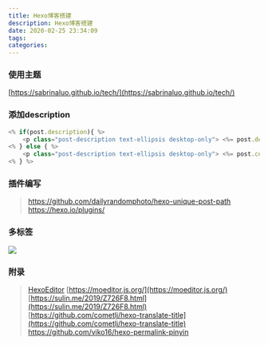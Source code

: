 ```yaml
---
title: Hexo博客搭建
description: Hexo博客搭建
date: 2020-02-25 23:34:09
tags:
categories:
---
```


### 使用主题

[https://sabrinaluo.github.io/tech/](https://sabrinaluo.github.io/tech/)

### 添加description

```js
<% if(post.description){ %>
    <p class="post-description text-ellipsis desktop-only"> <%= post.description %> </p>
<% } else { %>
    <p class="post-description text-ellipsis desktop-only"> <%= post.content.replace(/<[^>]*>/ig, ' ').substr(0, 50) %> </p>
<% } %>
```

### 插件编写
> https://github.com/dailyrandomphoto/hexo-unique-post-path
> https://hexo.io/plugins/

### 多标签
![](/2020_02_25_hexo-bo-ke-da-jian/20200226125747239.png)

### 附录
>[HexoEditor](https://github.com/zhuzhuyule/HexoEditor)
>[https://moeditor.js.org/](https://moeditor.js.org/)
>[https://sulin.me/2019/Z726F8.html](https://sulin.me/2019/Z726F8.html)
>[https://github.com/cometlj/hexo-translate-title](https://github.com/cometlj/hexo-translate-title)
>https://github.com/viko16/hexo-permalink-pinyin
